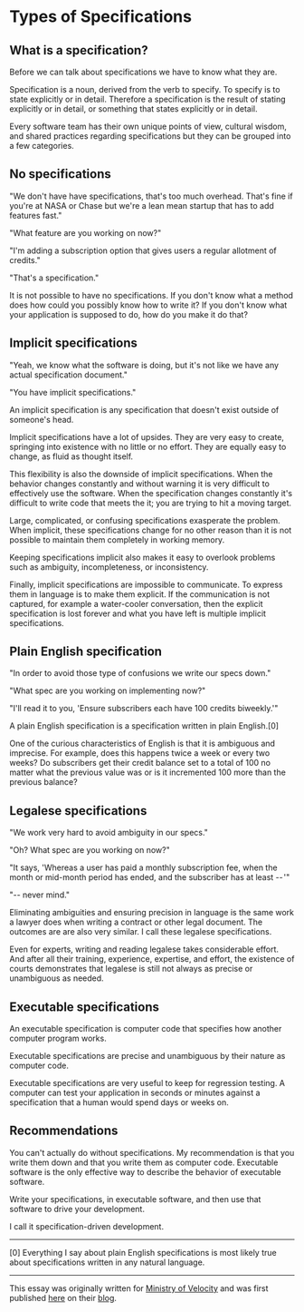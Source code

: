 # Types of Specifications

## What is a specification?

Before we can talk about specifications we have to know what they are.

Specification is a noun, derived from the verb to specify. To specify is to
state explicitly or in detail. Therefore a specification is the result of
stating explicitly or in detail, or something that states explicitly or in
detail.

Every software team has their own unique points of view, cultural wisdom, and
shared practices regarding specifications but they can be grouped into a few
categories.

## No specifications

"We don't have have specifications, that's too much overhead. That's fine if
you're at NASA or Chase but we're a lean mean startup that has to add features
fast."

"What feature are you working on now?"

"I'm adding a subscription option that gives users a regular allotment of
credits."

"That's a specification."

It is not possible to have no specifications. If you don't know what a method
does how could you possibly know how to write it? If you don't know what your
application is supposed to do, how do you make it do that?

## Implicit specifications

"Yeah, we know what the software is doing, but it's not like we have any actual
specification document."

"You have implicit specifications."

An implicit specification is any specification that doesn't exist outside of
someone's head.

Implicit specifications have a lot of upsides. They are very easy to create,
springing into existence with no little or no effort. They are equally easy to
change, as fluid as thought itself.

This flexibility is also the downside of implicit specifications. When the
behavior changes constantly and without warning it is very difficult to
effectively use the software. When the specification changes constantly it's
difficult to write code that meets the it; you are trying to hit a moving
target.

Large, complicated, or confusing specifications exasperate the problem. When
implicit, these specifications change for no other reason than it is not
possible to maintain them completely in working memory.

Keeping specifications implicit also makes it easy to overlook problems such as
ambiguity, incompleteness, or inconsistency.

Finally, implicit specifications are impossible to communicate. To express them
in language is to make them explicit. If the communication is not captured,
for example a water-cooler conversation, then the explicit specification is lost
forever and what you have left is multiple implicit specifications.

## Plain English specification

"In order to avoid those type of confusions we write our specs down."

"What spec are you working on implementing now?"

"I'll read it to you, 'Ensure subscribers each have 100 credits biweekly.'"

A plain English specification is a specification written in plain English.[0]

One of the curious characteristics of English is that it is ambiguous and
imprecise. For example, does this happens twice a week or every two weeks? Do
subscribers get their credit balance set to a total of 100 no matter what the
previous value was or is it incremented 100 more than the previous balance?

## Legalese specifications

"We work very hard to avoid ambiguity in our specs."

"Oh? What spec are you working on now?"

"It says, 'Whereas a user has paid a monthly subscription fee, when the month or
mid-month period has ended, and the subscriber has at least -- '"

"-- never mind."

Eliminating ambiguities and ensuring precision in language is the same work a
lawyer does when writing a contract or other legal document. The outcomes are
are also very similar. I call these legalese specifications.

Even for experts, writing and reading legalese takes considerable effort. And
after all their training, experience, expertise, and effort, the existence of
courts demonstrates that legalese is still not always as precise or unambiguous
as needed.

## Executable specifications

An executable specification is computer code that specifies how another computer
program works.

Executable specifications are precise and unambiguous by their nature as
computer code.

Executable specifications are very useful to keep for regression testing. A
computer can test your application in seconds or minutes against a specification
that a human would spend days or weeks on.

## Recommendations

You can't actually do without specifications. My recommendation is that you
write them down and that you write them as computer code. Executable software is
the only effective way to describe the behavior of executable software.

Write your specifications, in executable software, and then use that software to
drive your development.

I call it specification-driven development.

<hr/>

[0] Everything I say about plain English specifications is most likely true
about specifications written in any natural language.

<hr/>

This essay was originally written for [Ministry of
Velocity](http://www.ministryofvelocity.com/) and was first published
[here](https://blog.ministryofvelocity.com/types-of-specifications-69b2790dcd2d#.ifo1u8t60)
on their [blog](https://blog.ministryofvelocity.com/).
